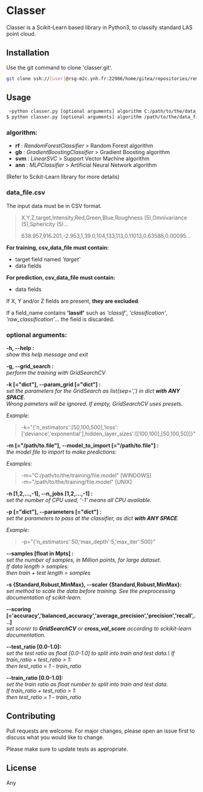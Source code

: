 # **Classer**

Classer is a Scikit-Learn based library in Python3, to classify standard LAS point cloud. 

## **Installation**

Use the git command to clone 'classer.git'.

```bash
git clone ssh://[user]@rsg-m2c.ynh.fr:22986/home/gitea/repositories/remote_sensing_group/classer.git
```


## **Usage**

```bash
 >python classer.py [optional arguments] algorithm C:/path/to/the/data_file.csv
$ python classer.py [optional arguments] algorithm /path/to/the/data_file.csv
```
### **algorithm:**

* **rf** : *RandomForestClassifier* > Random Forest algorithm
* **gb** : *GradientBoostingClassifier* > Gradient Boosting algorithm
* **svm** : *LinearSVC* > Support Vector Machine algorithm
* **ann** : *MLPClassifier* > Artificial Neural Network algorithm


(Refer to Scikit-Learn library for more details)

### **data_file.csv**

The input data must be in CSV format.

>X,Y,Z,target,Intensity,Red,Green,Blue,Roughness (5),Omnivariance (5),Sphericity (5)...
>
>638.957,916.201,-2.953,1,39.0,104,133,113,0.11013,0.63586,0.00095...

**For training, csv_data_file must contain:**
* target field named *'target'*
* data fields

**For prediction, csv_data_file must contain:**
* data fields


If X, Y and/or Z fields are present, **they are excluded**.

If a field_name contains **'lassif'** such as *'classif'*, *'classification'*, *'raw_classification'*... the field is discarded.


### **optional arguments:**
**-h, --help :**\
*show this help message and exit*

**-g, --grid_search :**\
*perform the training with GridSearchCV*

**-k [="dict"], --param_grid [="dict"] :**\
*set the parameters for the GridSearch as list(sep=',') in dict **with ANY SPACE**.\
Wrong pameters will be ignored. If empty, GridSearchCV uses presets.*

*Example:*
>-k="{'n_estimators':[50,100,500],'loss':['deviance','exponential'],hidden_layer_sizes':[[100,100],[50,100,50]]}"    
                            
 **-m [="/path/to.file"], --model_to_import [="/path/to.file"] :**\
*the model file to import to make predictions:*

*Examples:*

>-m="C:/path/to/the/training/file.model" [WINDOWS]\
>-m="/path/to/the/training/file.model" [UNIX]

 **-n [1,2,...,-1], --n_jobs [1,2,...,-1] :**\
*set the number of CPU used, '-1' means all CPU available.*

**-p [="dict"], --parameters [="dict"] :**\
*set the parameters to pass at the classifier, as dict **with ANY SPACE**.*

*Example:*
>-p="{'n_estimators':50,'max_depth':5,'max_iter':500}"

**--samples [float in Mpts] :**\
*set the number of samples, in Million points, for large dataset.\
If data length* *> samples:\
then train + test length = samples*

**-s {Standard,Robust,MinMax}, --scaler {Standard,Robust,MinMax}:**\
*set method to scale the data before training. See the preprocessing documentation of scikit-learn.*

**--scoring [='accuracy','balanced_accuracy','average_precision','precision','recall',...]**\
*set scorer to **GridSearchCV** or **cross_val_score** according to sckikit-learn documentation.*

**--test_ratio [0.0-1.0]:**\
*set the test ratio as float [0.0-1.0] to split into train and test data.\                            If train_ratio + test_ratio > 1:\
then test_ratio = 1 - train_ratio*

**--train_ratio [0.0-1.0]:**\
*set the train ratio as float number to split into train and test data.\
If train_ratio + test_ratio > 1:\
then test_ratio = 1 - train_ratio*

## **Contributing**
Pull requests are welcome. For major changes, please open an issue first to discuss what you would like to change.

Please make sure to update tests as appropriate.

## **License**
Any
